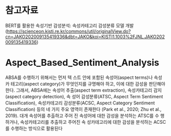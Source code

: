 # 참고자료
BERT를 활용한 속성기반 감성분석: 속성카테고리 감성분류 모델 개발
(https://scienceon.kisti.re.kr/commons/util/originalView.do?cn=JAKO202009135419336&dbt=JAKO&koi=KISTI1.1003%2FJNL.JAKO202009135419336)

# Aspect_Based_Sentiment_Analysis

ABSA를 수행하기 위해서는 먼저 텍
스트 안에 포함된 속성어(aspect terms)나 속성카
테고리(aspect category)가 무엇인지를 규명해야
하고, 이에 대한 감성을 판단해야 한다. 그래서,
ABSA에는 속성어 추출(aspect term extraction),
속성카테고리 감지(aspect category detection), 속
성어 감성분류(ATSC, Aspect Term Sentiment
Classification), 속성카테고리 감성분류(ACSC,
Aspect Category Sentiment Classification) 등의 네
가지 주요 영역이 존재한다 (Park et al., 2020;
Zhu et al., 2019). 대개 속성어를 추출하고 주어
진 속성어에 대한 감성을 분석하는 ATSC를 수
행하거나, 속성카테고리를 추출하고 주어진 속
성카테고리에 대한 감성을 분석하는 ACSC를
수행하는 방식으로 활용된다
